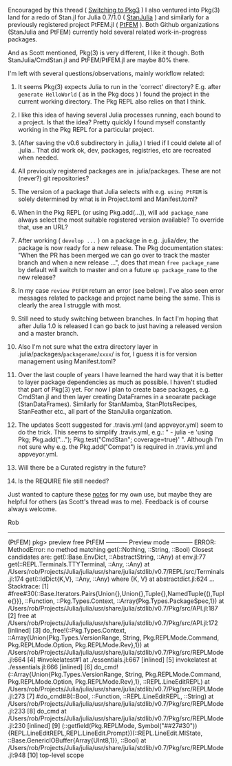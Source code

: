 Encouraged by this thread ( [Switching to Pkg3](https://discourse.julialang.org/t/problems-after-switch-to-pkg3/11144) )
I also ventured into Pkg(3) land for a redo of Stan.jl for Julia 0.7/1.0 ( [StanJulia](https://github.com/StanJulia) ) and similarly for a previously registered project PtFEM.jl ( [PtFEM](https://github.com/PtFEM) ). Both Github organizations (StanJulia and PtFEM) currently hold several related work-in-progress packages.

And as Scott mentioned, Pkg(3) is very different, I like it though. Both StanJulia/CmdStan.jl and PtFEM/PtFEM.jl are maybe 80% there. 

I'm left with several questions/observations, mainly workflow related:

1. It seems Pkg(3) expects Julia to run in the 'correct' directory? E.g. after `generate HelloWorld` ( as in the Pkg docs ) I found the project in the current working directory. The Pkg REPL also relies on that I think.

1. I like this idea of having several Julia processes running, each bound to a project. Is that the idea? Pretty quickly I found myself constantly working in the Pkg REPL for a particular project.
 
1. (After saving the v0.6 subdirectory in .julia,) I tried if I could delete all of .julia.. That did work ok, dev, packages, registries, etc are recreated when needed.

1. All previously registered packages are in .julia/packages. These are not (never?) git repositories?

1. The version of a package that Julia selects with e.g. `using PtFEM` is solely determined by what is in Project.toml and Manifest.toml?

1. When in the Pkg REPL (or using Pkg.add(...)), will `add package_name` always select the most suitable registered version available? To override that, use an URL?

1. After working ( `develop ...` ) on a package in e.g. .julia/dev, the package is now ready for a new release. The Pkg documentation states: "When the PR has been merged we can go over to track the master branch and when a new release ...", does that mean `free package_name` by default will switch to master and on a future `up package_name` to the new release? 

1. In my case `review PtFEM` return an error (see below). I've also seen error messages related to package and project name being the same. This is clearly the area I struggle with most.

1. Still need to study switching between branches. In fact I'm hoping that after Julia 1.0 is released I can go back to just having a released version and a master branch.

1. Also I'm not sure what the extra directory layer in .julia/packages/`packagename`/`xxxx`/ is for, I guess it is for version management using Manifest.toml?

1. Over the last couple of years I have learned the hard way that it is better to layer package dependencies as much as possible. I haven't studied that part of Pkg(3) yet. For now I plan to create base packages, e.g. CmdStan.jl and then layer creating DataFrames in a seoarate package (StanDataFrames). Similarly for StanMamba, StanPlotsRecipes, StanFeather etc., all part of the StanJulia organization.

1. The updates Scott suggested for .travis.yml (and appveyor.yml) seem to do the trick. This seems to simplify .travis.yml, e.g.: "  - julia -e 'using Pkg; Pkg.add("..."); Pkg.test("CmdStan"; coverage=true)'  ". Although I'm not sure why e.g. the Pkg.add("Compat") is required in .travis.yml and appveyor.yml.

1. Will there be a Curated registry in the future? 

1. Is the REQUIRE file still needed?

Just wanted to capture these [notes](https://github.com/StanJulia/CmdStan.jl/blob/master/notes/Pkg3.md) for my own use, but maybe they are helpful for others (as Scott's thread was to me). Feedback is of course always welcome.

Rob


------------------------


(PtFEM) pkg> preview free PtFEM
───── Preview mode ─────
ERROR: MethodError: no method matching get(::Nothing, ::String, ::Bool)
Closest candidates are:
  get(::Base.EnvDict, ::AbstractString, ::Any) at env.jl:77
  get(::REPL.Terminals.TTYTerminal, ::Any, ::Any) at /Users/rob/Projects/Julia/julia/usr/share/julia/stdlib/v0.7/REPL/src/Terminals.jl:174
  get(::IdDict{K,V}, ::Any, ::Any) where {K, V} at abstractdict.jl:624
  ...
Stacktrace:
 [1] #free#30(::Base.Iterators.Pairs{Union{},Union{},Tuple{},NamedTuple{(),Tuple{}}}, ::Function, ::Pkg.Types.Context, ::Array{Pkg.Types.PackageSpec,1}) at /Users/rob/Projects/Julia/julia/usr/share/julia/stdlib/v0.7/Pkg/src/API.jl:187
 [2] free at /Users/rob/Projects/Julia/julia/usr/share/julia/stdlib/v0.7/Pkg/src/API.jl:172 [inlined]
 [3] do_free!(::Pkg.Types.Context, ::Array{Union{Pkg.Types.VersionRange, String, Pkg.REPLMode.Command, Pkg.REPLMode.Option, Pkg.REPLMode.Rev},1}) at /Users/rob/Projects/Julia/julia/usr/share/julia/stdlib/v0.7/Pkg/src/REPLMode.jl:664
 [4] #invokelatest#1 at ./essentials.jl:667 [inlined]
 [5] invokelatest at ./essentials.jl:666 [inlined]
 [6] do_cmd!(::Array{Union{Pkg.Types.VersionRange, String, Pkg.REPLMode.Command, Pkg.REPLMode.Option, Pkg.REPLMode.Rev},1}, ::REPL.LineEditREPL) at /Users/rob/Projects/Julia/julia/usr/share/julia/stdlib/v0.7/Pkg/src/REPLMode.jl:273
 [7] #do_cmd#8(::Bool, ::Function, ::REPL.LineEditREPL, ::String) at /Users/rob/Projects/Julia/julia/usr/share/julia/stdlib/v0.7/Pkg/src/REPLMode.jl:233
 [8] do_cmd at /Users/rob/Projects/Julia/julia/usr/share/julia/stdlib/v0.7/Pkg/src/REPLMode.jl:230 [inlined]
 [9] (::getfield(Pkg.REPLMode, Symbol("##27#30")){REPL.LineEditREPL,REPL.LineEdit.Prompt})(::REPL.LineEdit.MIState, ::Base.GenericIOBuffer{Array{UInt8,1}}, ::Bool) at /Users/rob/Projects/Julia/julia/usr/share/julia/stdlib/v0.7/Pkg/src/REPLMode.jl:948
 [10] top-level scope

